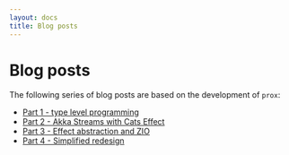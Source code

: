 ```yaml
---
layout: docs
title: Blog posts
---
```

# Blog posts

The following series of blog posts are based on the development of `prox`:

- [Part 1 - type level programming](https://vigoo.github.io/posts/2019-02-10-prox-1-types.html)
- [Part 2 - Akka Streams with Cats Effect](https://vigoo.github.io/posts/2019-03-07-prox-2-io-akkastreams.html)
- [Part 3 - Effect abstraction and ZIO](https://vigoo.github.io/posts/2019-08-13-prox-3-zio.html)
- [Part 4 - Simplified redesign](https://vigoo.github.io/posts/2020-08-03-prox-4-simplify.html)
